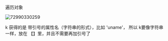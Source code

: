 遍历对象

![72990330259](C:\Users\Laura\AppData\Local\Temp\1729903302596.png)

k 获得的是 带引号的属性名（字符串的形式），比如 'uname'， 所以 k要像字符串一样，放在 【】里，并且不需要再加引号了